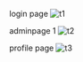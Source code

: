 login page
![t1](https://github.com/user-attachments/assets/f03f37f2-6f41-4eb7-aa20-d67a3e4d7394)


adminpage 1 
![t2](https://github.com/user-attachments/assets/9d165ff5-cf94-4cbd-9c5a-d5f44a555984)

profile page
![t3](https://github.com/user-attachments/assets/035aae14-a6d6-4e6d-a54d-b9fcb8054df8)
